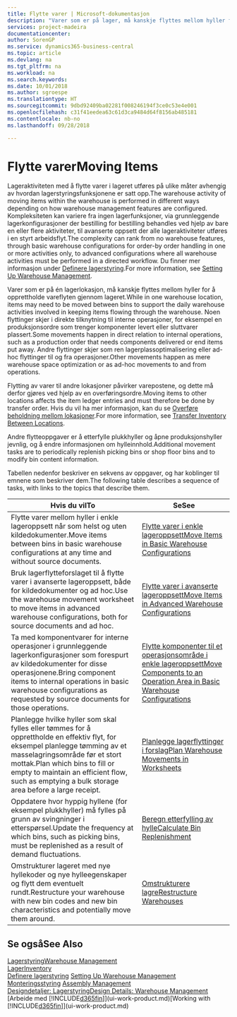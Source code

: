 ```yaml
---
title: Flytte varer | Microsoft-dokumentasjon
description: "Varer som er på lager, må kanskje flyttes mellom hyller for å opprettholde vareflyten gjennom lageret. Noen flyttinger skjer i direkte tilknytning til interne operasjoner, for eksempel en produksjonsordre som trenger komponenter levert eller sluttvarer plassert. Andre flyttinger skjer som ren lagerplassoptimalisering eller ad-hoc flyttinger til og fra operasjoner."
services: project-madeira
documentationcenter: 
author: SorenGP
ms.service: dynamics365-business-central
ms.topic: article
ms.devlang: na
ms.tgt_pltfrm: na
ms.workload: na
ms.search.keywords: 
ms.date: 10/01/2018
ms.author: sgroespe
ms.translationtype: HT
ms.sourcegitcommit: 9dbd92409ba02281f008246194f3ce0c53e4e001
ms.openlocfilehash: c31f41eedea63c61d3ca9484d64f8156ab485181
ms.contentlocale: nb-no
ms.lasthandoff: 09/28/2018

---
```

# <a name="moving-items"></a><span data-ttu-id="83317-105">Flytte varer</span><span class="sxs-lookup"><span data-stu-id="83317-105">Moving Items</span></span>
<span data-ttu-id="83317-106">Lageraktiviteten med å flytte varer i lageret utføres på ulike måter avhengig av hvordan lagerstyringsfunksjonene er satt opp.</span><span class="sxs-lookup"><span data-stu-id="83317-106">The warehouse activity of moving items within the warehouse is performed in different ways depending on how warehouse management features are configured.</span></span> <span data-ttu-id="83317-107">Kompleksiteten kan variere fra ingen lagerfunksjoner, via grunnleggende lagerkonfigurasjoner der bestilling for bestilling behandles ved hjelp av bare en eller flere aktiviteter, til avanserte oppsett der alle lageraktiviteter utføres i en styrt arbeidsflyt.</span><span class="sxs-lookup"><span data-stu-id="83317-107">The complexity can rank from no warehouse features, through basic warehouse configurations for order-by order handling in one or more activities only, to advanced configurations where all warehouse activities must be performed in a directed workflow.</span></span> <span data-ttu-id="83317-108">Du finner mer informasjon under [Definere lagerstyring](warehouse-setup-warehouse.md).</span><span class="sxs-lookup"><span data-stu-id="83317-108">For more information, see [Setting Up Warehouse Management](warehouse-setup-warehouse.md).</span></span>

<span data-ttu-id="83317-109">Varer som er på én lagerlokasjon, må kanskje flyttes mellom hyller for å opprettholde vareflyten gjennom lageret.</span><span class="sxs-lookup"><span data-stu-id="83317-109">While in one warehouse location, items may need to be moved between bins to support the daily warehouse activities involved in keeping items flowing through the warehouse.</span></span> <span data-ttu-id="83317-110">Noen flyttinger skjer i direkte tilknytning til interne operasjoner, for eksempel en produksjonsordre som trenger komponenter levert eller sluttvarer plassert.</span><span class="sxs-lookup"><span data-stu-id="83317-110">Some movements happen in direct relation to internal operations, such as a production order that needs components delivered or end items put away.</span></span> <span data-ttu-id="83317-111">Andre flyttinger skjer som ren lagerplassoptimalisering eller ad-hoc flyttinger til og fra operasjoner.</span><span class="sxs-lookup"><span data-stu-id="83317-111">Other movements happen as mere warehouse space optimization or as ad-hoc movements to and from operations.</span></span>

<span data-ttu-id="83317-112">Flytting av varer til andre lokasjoner påvirker varepostene, og dette må derfor gjøres ved hjelp av en overføringsordre.</span><span class="sxs-lookup"><span data-stu-id="83317-112">Moving items to other locations affects the item ledger entries and must therefore be done by transfer order.</span></span> <span data-ttu-id="83317-113">Hvis du vil ha mer informasjon, kan du se [Overføre beholdning mellom lokasjoner](inventory-how-transfer-between-locations.md).</span><span class="sxs-lookup"><span data-stu-id="83317-113">For more information, see [Transfer Inventory Between Locations](inventory-how-transfer-between-locations.md).</span></span>  

<span data-ttu-id="83317-114">Andre flytteoppgaver er å etterfylle plukkhyller og åpne produksjonshyller jevnlig, og å endre informasjonen om hylleinnhold.</span><span class="sxs-lookup"><span data-stu-id="83317-114">Additional movement tasks are to periodically replenish picking bins or shop floor bins and to modify bin content information.</span></span>  

 <span data-ttu-id="83317-115">Tabellen nedenfor beskriver en sekvens av oppgaver, og har koblinger til emnene som beskriver dem.</span><span class="sxs-lookup"><span data-stu-id="83317-115">The following table describes a sequence of tasks, with links to the topics that describe them.</span></span>   

|<span data-ttu-id="83317-116">**Hvis du vil**</span><span class="sxs-lookup"><span data-stu-id="83317-116">**To**</span></span>|<span data-ttu-id="83317-117">**Se**</span><span class="sxs-lookup"><span data-stu-id="83317-117">**See**</span></span>|  
|------------|-------------|  
|<span data-ttu-id="83317-118">Flytte varer mellom hyller i enkle lageroppsett når som helst og uten kildedokumenter.</span><span class="sxs-lookup"><span data-stu-id="83317-118">Move items between bins in basic warehouse configurations at any time and without source documents.</span></span>|[<span data-ttu-id="83317-119">Flytte varer i enkle lageroppsett</span><span class="sxs-lookup"><span data-stu-id="83317-119">Move Items in Basic Warehouse Configurations</span></span>](warehouse-how-to-move-items-ad-hoc-in-basic-warehousing.md)|
|<span data-ttu-id="83317-120">Bruk lagerflytteforslaget til å flytte varer i avanserte lageroppsett, både for kildedokumenter og ad hoc.</span><span class="sxs-lookup"><span data-stu-id="83317-120">Use the warehouse movement worksheet to move items in advanced warehouse configurations, both for source documents and ad hoc.</span></span>|[<span data-ttu-id="83317-121">Flytte varer i avanserte lageroppsett</span><span class="sxs-lookup"><span data-stu-id="83317-121">Move Items in Advanced Warehouse Configurations</span></span>](warehouse-how-to-move-items-in-advanced-warehousing.md)|  
|<span data-ttu-id="83317-122">Ta med komponentvarer for interne operasjoner i grunnleggende lagerkonfigurasjoner som forespurt av kildedokumenter for disse operasjonene.</span><span class="sxs-lookup"><span data-stu-id="83317-122">Bring component items to internal operations in basic warehouse configurations as requested by source documents for those operations.</span></span>|[<span data-ttu-id="83317-123">Flytte komponenter til et operasjonsområde i enkle lageroppsett</span><span class="sxs-lookup"><span data-stu-id="83317-123">Move Components to an Operation Area in Basic Warehouse Configurations</span></span>](warehouse-how-to-move-components-to-an-operation-area-in-basic-warehousing.md)|
|<span data-ttu-id="83317-124">Planlegge hvilke hyller som skal fylles eller tømmes for å opprettholde en effektiv flyt, for eksempel planlegge tømming av et masselagringsområde før et stort mottak.</span><span class="sxs-lookup"><span data-stu-id="83317-124">Plan which bins to fill or empty to maintain an efficient flow, such as emptying a bulk storage area before a large receipt.</span></span>|[<span data-ttu-id="83317-125">Planlegge lagerflyttinger i forslag</span><span class="sxs-lookup"><span data-stu-id="83317-125">Plan Warehouse Movements in Worksheets</span></span>](warehouse-how-to-plan-warehouse-movements-in-worksheets.md)|
|<span data-ttu-id="83317-126">Oppdatere hvor hyppig hyllene (for eksempel plukkhyller) må fylles på grunn av svingninger i etterspørsel.</span><span class="sxs-lookup"><span data-stu-id="83317-126">Update the frequency at which bins, such as picking bins, must be replenished as a result of demand fluctuations.</span></span>|[<span data-ttu-id="83317-127">Beregn etterfylling av hylle</span><span class="sxs-lookup"><span data-stu-id="83317-127">Calculate Bin Replenishment</span></span>](warehouse-how-to-calculate-bin-replenishment.md)|
|<span data-ttu-id="83317-128">Omstrukturer lageret med nye hyllekoder og nye hylleegenskaper og flytt dem eventuelt rundt.</span><span class="sxs-lookup"><span data-stu-id="83317-128">Restructure your warehouse with new bin codes and new bin characteristics and potentially move them around.</span></span>|[<span data-ttu-id="83317-129">Omstrukturere lagre</span><span class="sxs-lookup"><span data-stu-id="83317-129">Restructure Warehouses</span></span>](warehouse-how-to-restructure-warehouses.md)|  

## <a name="see-also"></a><span data-ttu-id="83317-130">Se også</span><span class="sxs-lookup"><span data-stu-id="83317-130">See Also</span></span>  
[<span data-ttu-id="83317-131">Lagerstyring</span><span class="sxs-lookup"><span data-stu-id="83317-131">Warehouse Management</span></span>](warehouse-manage-warehouse.md)  
[<span data-ttu-id="83317-132">Lager</span><span class="sxs-lookup"><span data-stu-id="83317-132">Inventory</span></span>](inventory-manage-inventory.md)  
<span data-ttu-id="83317-133">[Definere lagerstyring](warehouse-setup-warehouse.md)   </span><span class="sxs-lookup"><span data-stu-id="83317-133">[Setting Up Warehouse Management](warehouse-setup-warehouse.md)   </span></span>  
<span data-ttu-id="83317-134">[Monteringsstyring](assembly-assemble-items.md)  </span><span class="sxs-lookup"><span data-stu-id="83317-134">[Assembly Management](assembly-assemble-items.md)  </span></span>  
[<span data-ttu-id="83317-135">Designdetaljer: Lagerstyring</span><span class="sxs-lookup"><span data-stu-id="83317-135">Design Details: Warehouse Management</span></span>](design-details-warehouse-management.md)  
<span data-ttu-id="83317-136">[Arbeide med [!INCLUDE[d365fin](includes/d365fin_md.md)]](ui-work-product.md)</span><span class="sxs-lookup"><span data-stu-id="83317-136">[Working with [!INCLUDE[d365fin](includes/d365fin_md.md)]](ui-work-product.md)</span></span>

